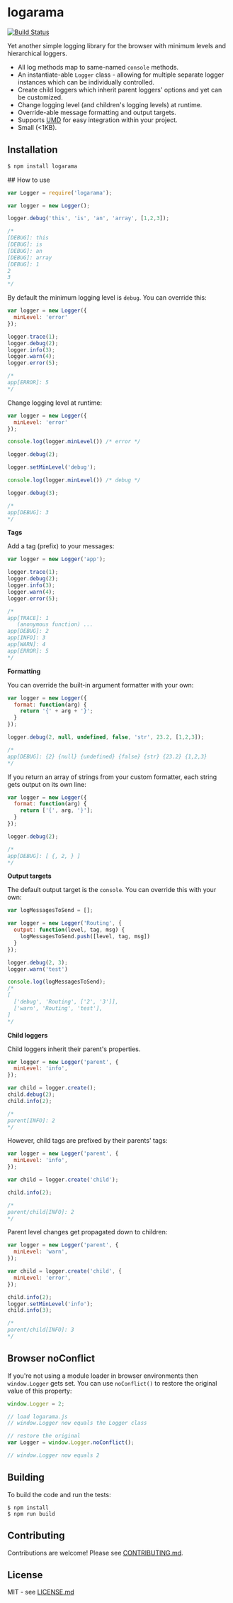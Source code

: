 # logarama

[![Build Status](https://secure.travis-ci.org/hiddentao/logarama.png)](http://travis-ci.org/hiddentao/logarama)

Yet another simple logging library for the browser with minimum levels and hierarchical loggers.

* All log methods map to same-named `console` methods.
* An instantiate-able `Logger` class - allowing for multiple separate logger instances which can be individually controlled.
* Create child loggers which inherit parent loggers' options and yet can be customized.
* Change logging level (and children's logging levels) at runtime.
* Override-able message formatting and output targets.
* Supports [UMD](https://github.com/umdjs/umd) for easy integration within your project.
* Small (<1KB).

## Installation

```bash
$ npm install logarama
```

## How to use

```js
var Logger = require('logarama');

var logger = new Logger();

logger.debug('this', 'is', 'an', 'array', [1,2,3]);

/*
[DEBUG]: this
[DEBUG]: is
[DEBUG]: an
[DEBUG]: array
[DEBUG]: 1
2
3
*/
```

By default the minimum logging level is `debug`. You can override this:


```js
var logger = new Logger({
  minLevel: 'error'
});

logger.trace(1);
logger.debug(2);
logger.info(3);
logger.warn(4);
logger.error(5);

/*
app[ERROR]: 5
*/
```

Change logging level at runtime:


```js
var logger = new Logger({
  minLevel: 'error'
});

console.log(logger.minLevel()) /* error */

logger.debug(2);

logger.setMinLevel('debug');

console.log(logger.minLevel()) /* debug */

logger.debug(3);

/*
app[DEBUG]: 3
*/
```

**Tags**

Add a tag (prefix) to your messages:


```js
var logger = new Logger('app');

logger.trace(1);
logger.debug(2);
logger.info(3);
logger.warn(4);
logger.error(5);

/*
app[TRACE]: 1
   (anonymous function) ...
app[DEBUG]: 2
app[INFO]: 3
app[WARN]: 4
app[ERROR]: 5
*/
```

**Formatting**

You can override the built-in argument formatter with your own:


```js
var logger = new Logger({
  format: function(arg) {
    return '{' + arg + '}';
  }
});

logger.debug(2, null, undefined, false, 'str', 23.2, [1,2,3]);

/*
app[DEBUG]: {2} {null} {undefined} {false} {str} {23.2} {1,2,3}
*/
```

If you return an array of strings from your custom formatter, each string 
gets output on its own line:

```js
var logger = new Logger({
  format: function(arg) {
    return ['{', arg, '}'];
  }
});

logger.debug(2);

/*
app[DEBUG]: [ {, 2, } ]
*/
```

**Output targets**


The default output target is the `console`. You can override this with your 
own:


```js
var logMessagesToSend = [];

var logger = new Logger('Routing', {
  output: function(level, tag, msg) {
    logMessagesToSend.push([level, tag, msg])
  }
});

logger.debug(2, 3);
logger.warn('test')

console.log(logMessagesToSend);
/*
[
  ['debug', 'Routing', ['2', '3']],
  ['warn', 'Routing', 'test'],
]
*/
```


**Child loggers**

Child loggers inherit their parent's properties.

```js
var logger = new Logger('parent', {
  minLevel: 'info',
});

var child = logger.create();
child.debug(2);
child.info(2);

/*
parent[INFO]: 2
*/
```

However, child tags are prefixed by their parents' tags:

```js
var logger = new Logger('parent', {
  minLevel: 'info',
});

var child = logger.create('child');

child.info(2);

/*
parent/child[INFO]: 2
*/
```

Parent level changes get propagated down to children:

```js
var logger = new Logger('parent', {
  minLevel: 'warn',
});

var child = logger.create('child', {
  minLevel: 'error',
});

child.info(2);
logger.setMinLevel('info');
child.info(3);

/*
parent/child[INFO]: 3
*/
```


## Browser noConflict

If you're not using a module loader in browser environments then 
`window.Logger` gets set. You can use `noConflict()` to 
restore the original value of this property:

```js
window.Logger = 2;

// load logarama.js
// window.Logger now equals the Logger class

// restore the original
var Logger = window.Logger.noConflict();

// window.Logger now equals 2
```


## Building

To build the code and run the tests:

    $ npm install
    $ npm run build


## Contributing

Contributions are welcome! Please see [CONTRIBUTING.md](https://github.com/hiddentao/logarama/blob/master/CONTRIBUTING.md).


## License

MIT - see [LICENSE.md](https://github.com/hiddentao/logarama/blob/master/LICENSE.md)